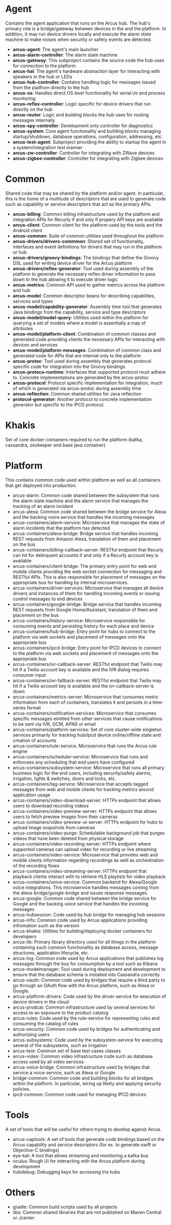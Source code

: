 # Agent

Contains the agent application that runs on the Arcus hub.  The hub's primary role is a bridge/gateway between devices in the and the platform.  In addition, it may run device drivers locally and execute the alarm state machine to make noises when security or safety events are detected.

* **arcus-agent**:  The agent's main launcher
* **arcus-alarm-controller**:  The alarm state machine
* **arcus-gateway**:  This subproject contains the source code the hub uses for connection to the platform
* **arcus-hal**:   The agent's hardware abstraction layer for interacting with speakers in the hub or LEDs
* **arcus-hub-controller**:  Contains handling logic for messages issued from the platfrom directly to the hub
* **arcus-os**:  Handles direct OS level functionality for serial i/o and process monitoring
* **arcus-reflex-controller**:  Logic specific for device drivers that run directly on the hub
* **arcus-router**:  Logic and building blocks the hub uses for routing messages internally
* **arcus-spy-controller**:  Development only controller for diagnostics
* **arcus-system**:  Core agent functionality and building blocks managing startup/shutdown, database operations, configuration, addressing, etc.
* **arcus-test-agent**:  Subproject providing the ability to startup the agent in a system/integration test manner
* **arcus-zw-controller**:  Controller for integrating with ZWave devices
* **arcus-zigbee-controller**:  Controller for integrating with Zigbee devices

# Common

Shared code that may be shared by the platform and/or agent.  In particular, this is the home of a multitude of descriptors that are used to generate code such as capability or service descriptors that act as the primary APIs.

* **arcus-billing**:  Common billing infrastructure used by the platform and integration APIs for Recurly if and only if propery API keys are available
* **arcus-client**:  Common client for the platform used by the tools and the Android client
* **arcus-common**:  Suite of common utilities used throughout the platform
* **arcus-drivers/drivers-commmon**:  Shared set of functionality, interfaces and event definitions for drivers that may run in the platform or hub
* **arcus-drivers/groovy-bindings**:  The bindings that define the Groovy DSL used for writing device driver for the Arcus platform
* **arcus-drivers/reflex-generator**:  Tool used during assembly of the platform to generate the necessary reflex driver information to pass down to the hub allowing it to execute driver logic
* **arcus-metrics**:  Common API used to gather metrics across the platform and hub
* **arcus-model**:  Common descriptor beans for describing capabilites, services and types
* **arcus-model/capability-generator**:  Assembly time tool that generates Java bindings from the capability, service and type descriptors
* **arcus-model/model-query**:  Utilities used within the platform for querying a set of models where a model is essentially a map of attributes
* **arcus-model/platform-client**:  Combination of common classes and generated code providing clients the necessary APIs for interacting with devices and services
* **arcus-model/platform-messages**:  Combination of common class and generated code for APIs that are internal only to the platform
* **arcus-protoc**:  Tool used during assembly that generates protocol specific code for integration into the Groovy bindings
* **arcus-protoco-runtime**:  Interfaces that supported protocol must adhere to.  Concrete implementations are generated by the arcus-protoc
* **arcus-protocol**:  Protocol specific implementation for integration, much of which is generated via arcus-protoc during assembly time
* **arcus-reflection**:  Common shared utilities for Java reflection
* **protocol-generator**:  Another protocol to concrete implementation generator but specific to the IPCD protocol.

# Khakis

Set of core docker containers required to run the platform (kafka, cassandra, zookeeper and base java container)

# Platform

This contains common code used within platform as well as all containers that get deployed into production.

* arcus-alarm:  Common code shared between the subsystem that runs the alarm state machine and the alarm service that manages the tracking of an alarm incident
* arcus-alexa:  Common code shared between the bridge service for Alexa and the backing voice service that handles the incoming messages
* arcus-containers/alarm-service:  Microservice that manages the state of alarm incidents that the platform has detected
* arcus-containers/alexa-bridge:  Bridge service that handles incoming REST requests from Amazon Alexa, translation of them and placement on the bus
* arcus-containers/billing-callback-server:  RESTful endpoint that Recurly can hit for delinquent accounts if and only if a Recurly account key is available
* arcus-containers/client-bridge:  The primary entry point for web and mobile clients providing the web socket connection for messaging and RESTful APIs.  This is also responsible for placement of messages on the appropriate bus for handling by internal microservices.
* arcus-containers/driver-services:  Microservice that manages all device drivers and instances of them for handling incoming events or issuing control messages to end devices
* arcus-containers/google-bridge:  Bridge service that handles incoming REST requests from Google Home/Assistant, translation of them and placement on the bus
* arcus-containers/history-service:  Microservice responsible for consuming events and persisting history for each place and device
* arcus-containers/hub-bridge:  Entry point for hubs to connect to the platform via web sockets and placement of messages onto the appropriate bus
* arcus-containers/ipcd-bridge:  Entry point for IPCD devices to connect to the platform via web sockets and placement of messages onto the appropriate bus
* arcus-containers/ivr-callback-server:  RESTful endpoint that Twilio may hit if a Twilio account key is available and the IVR dialog requires consumer input
* arcus-containers/ivr-fallback-server:  RESTful endpoint that Twilio may hit if a Twilio account key is available and the ivr-callback-server is down
* arcus-containers/metrics-server:  Microservice that consumes metric information from each of containers, translates it and persists in a time-series format
* arcus-containers/notification-services:  Microservice that consumes specific messages emitted from other services that cause notifications to be sent via IVR, GCM, APNS or email
* arcus-containers/platform-services:  Set of core cluster-wide singleton services primarily for tracking hub/ipcd device online/offline state and creation of accounts
* arcus-containers/rule-service:  Microservice that runs the Arcus rule engine
* arcus-containers/scheduler-service:  Microservice that runs and enforcees any scheduling that end users have configured
* arcus-containers/subsystem-service:  Microservice that runs all primary business logic for the end users, including security/safety alarms, irrigation, lights & switches, doors and locks, etc.
* arcus-containers/tag-service:  Microservice that accepts tagged messages from web and mobile clients for tracking metrics around application usage
* arcus-containers/video-download-server:  HTTPs endpoint that allows users to download recording videos
* arcus-containers/video-preview-server:  HTTPs endpoint that allows users to fetch preview images from their cameras
* arcus-containers/video-preview-ul-server:  HTTPs endpoint for hubs to upload image snapshots from cameras
* arcus-containers/video-purge:  Schedulable background job that purges videos that have been deleted from physical storage
* arcus-containers/video-recording-server:  HTTPs endpoint where supported cameras can upload video for recording or live streaming
* arcus-containers/video-service:  Microservice that provides web and mobile clients information regarding recordings as well as orchestration of the recording flows
* arcus-containers/video-streaming-server:  HTTPs endpoint that playback clients interact with to retrieve HLS playlists for video playback
* arcus-containers/voice-service:  Common backend for Alexa/Google voice integrations.  This microservice handles messages coming from the alexa-bridge/google-bridge and issues response messages.
* arcus-google:  Common code shared between the bridge service for Google and the backing voice service that handles the incoming messages
* arcus-hubsession:  Code used by hub bridge for managing hub sessions
* arcus-info:  Common code used by Arcus applications providing infromation such as the version
* arcus-khakis:  Utilities for building/deploying docker containers for developers
* arcus-lib:  Primary library directory used for all things in the platform containing such common functionality as database access, message structures, application lifecycle, etc.
* arcus-log:  Common code used by Arcus applications that publishes log messages through the bus for consumption by a tool such as Kibana
* arcus-modelmanager:  Tool used during deployment and development to ensure that the database schema is installed into Cassandra correctly
* arcus-oauth:  Common code used by bridges that require a third party to go through an OAuth flow with the Arcus platform, such as Alexa or Google.
* arcus-platform-drivers:  Code used by the driver-service for execution of device drivers in the cloud
* arcus-prodcat:  Common infrastructure used by several services for access to an exposure to the product catalog
* arcus-rules:  Code used by the rule-service for representing rules and consuming the catalog of rules
* arcus-security:  Common code used by bridges for authenticating and authorizing users
* arcus-subsystems:  Code used by the subsystem-service for executing several of the subsystems, such as irrigation
* arcus-test:  Common set of base test cases classes
* arcus-video:  Common video infrastructure code such as database access used by all video services
* arcus-voice-bridge:  Common infrastructure used by bridges that service a voice service, such as Alexa or Google
* bridge-common:  Common code and building blocks for all bridges within the platform.  In particular, wiring up Netty and applying security policies.
* ipcd-common:  Common code used for managing IPCD devices

# Tools

A set of tools that will be useful for others trying to develop against Arcus.

* arcus-captools:  A set of tools that generate code bindings based on the Arcus capability and service descriptors (for ex. to generate swift or Objective-C bindings)
* eye-kat:  A tool that allows streaming and monitoring a kafka bus
* oculus:  Rough UI for interacting with the Arcus platform during development
* hubdebug: Debugging keys for accessing Iris hubs

# Others

* gradle:  Common build scripts used by all projects
* libs:  Common shared libraries that are not published on Maven Central or Jcenter
